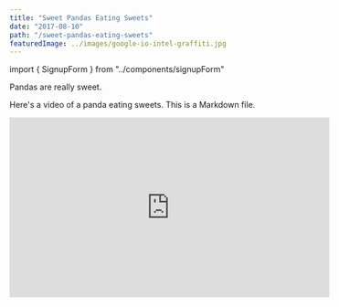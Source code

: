 ```yaml
---
title: "Sweet Pandas Eating Sweets"
date: "2017-08-10"
path: "/sweet-pandas-eating-sweets"
featuredImage: ../images/google-io-intel-graffiti.jpg
---
```


import { SignupForm } from "../components/signupForm"

Pandas are really sweet.

Here's a video of a panda eating sweets. This is a Markdown file.

<iframe title="Ya Ya eating Banana" width="560" height="315" src="https://www.youtube.com/embed/4n0xNbfJLR8" frameborder="0" allowfullscreen></iframe>

<SignupForm />
